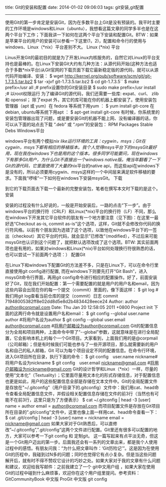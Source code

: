title: Git的安装和配置
date: 2014-01-02 09:06:03
tags: git安装,git配置

------
使用Git的第一步肯定是安装Git，因为在多数平台上Git是没有预装的。我平时主要的工作环境是windows和Linux（ubuntu），我想看这篇文章的同学多半也是在这两个平台下工作；下面我讲一下如何在这两个平台下安装和配置Git。BTW：如果是苹果平台的用户的安装可以参看一下这里(1，2)，配置和命令行的使用与windows、Linux（*nix）平台差别不大。
Linux (*nix) 平台

Linus开发Git的最初目的就是为了开发Linux内核服务的，自然它对Linux的平台支持也是最棒的。在Linux下安装Git大约有几种方法：从源代码开始(这种方法也适合于多数*nix平台)从Git官网的下载页面下载它最新稳定版的源代码，就可以从源代码开始编译、安装：
    $ wget http://kernel.org/pub/software/scm/git/git-1.7.3.5.tar.bz2
    $ tar -xjvf git-1.7.3.5.tar.bz2
    $ cd git-1.7.3.5``
    $ make prefix=/usr all ;# prefix设置你的Git安装目录
    $ sudo make prefix=/usr install ;# 以root权限运行
为了编译Git的源代码，我们还需要一些库: expat、curl、 zlib 和 openssl； 除了expat 外，其它的库可能在你的机器上都安装了。使用安装包管理器（apt 或 yum）在 fedora 等系统下用yum ：
    $ yum install git-core
    在debian, ubuntu等系统下用apt ：
    $ apt-get install git-core
有时候，你系统里的安装包管理器出现了问题，或是要安装Git的机器不能上网、没有编译器的话，你可以从下面的站点去下载 “.deb” 或 “.rpm”的安装包：
RPM Packages
Stable Debs
Windows平台

windows平台有两个模拟*nix like运行环境的工具：cygwin，msys；Git在cygwin，msys下都有相应的移植版本。我个人觉得msys平台下的msysGit最好用，现在我在windows下也是用的这个版本。很多同学可能要问，现在windows下有那多Git用户，为什么Git不直接出一个windows native版。俺当年翻看了一下Git的源代码，它里面使用了大量的*nix平台的native api，而这些api在windows下是没有的，所以必须要用cygwin、msys这样的一个中间层来满足软件移植的要求。下面我“啰嗦”一下如何在windows下安装msysGit。
下载

到它的下载页面去下载一个最新的完整安装包，笔者在撰写本文时下载的是这个。
安装

安装的过程没有什么好说的，一般是开始安装后，一路的点击“下一步”。由于windows平台的换行符（CRLF）和Linux(*nix)平台的换行符（LF）不同，那么在windows下开发其它平台软件的朋友有一个地方要注意（见下图)：在这里一最好选“Checkout as-is, commit as-is”这个选项，这样，Git就不会修改你代码的换行符风格。以前有个朋友因为选错了这个选项，以致他在windows平台下的一签出（checkout）其它平台的代码，就会显示”已修改“（modified），不过后来可能msysGit也认识到这个问题了，就把默认选项改成了这个选项。BTW: 其实前面两项也是有用的，如果对windows和Linux(*nix)平台如何处理换行符很熟悉的话，也可以尝试一下前面两个选项：）
配置Git

在Linux下和windows下配置Git的方法差不多，只是在Linux下，可以在命令行里直接使用git config进行配置, 而在windows下则要先打开“Git Bash”，进入msysGit命令行界面，再用git config命令进行相应的配置操作。好了，前面安装好了Git，现在我们开始配置：第一个需要配置的就是用户的用户名和email，因为这些内容会出现在你的每一个提交（commit）里面的，像下面这样：
    $ git log #我们用git log查看当前仓库的提交（commit）日志
    commit 71948005382ff8e02dd8d5e8d2b4834428eece24
    Author: author <author@corpmail.com>
    Date: Thu Jan 20 12:58:05 2011 +0800
    Project init
下面的这两行命令就是设置用户名和email：
    $ git config --global user.name author #将用户名设为author
    $ git config --global user.email author@corpmail.com #将用户邮箱设为author@corpmail.com
Git的配置信息分为全局和项目两种，上面命令中带了“--global"参数，这就意味是在进行全局配置，它会影响本机上的每个一个Git项目。大家看到，上面我们用的是@corpmail（公司邮箱）；但是有时候我们可能也参与了一些开源项目，那么就需要新的用户名和自己的私人邮箱，Git 可以为每个项目设定不同的配置信息。在命令行环境，进入Git项目所在目录，执行下面的命令：
    $ git config　user.name nickname#将用户名设为nickname
    $ git config　user.email nickname@gmail.com #将用户邮箱设为nickname@gmail.com
Git的设计哲学和Linux（*nix）一样，尽量的使用“文本化”（Textuality）；它里面尽量用文本化的形式存储信息，对于配置信息也更是如此，用户的这些配置信息全部是存储在文本文件中。Git的全局配置文件是存放在"~/.gitconfig"（用户目录下的.gitconfig）文件中：我们用cat、head命令查看全局配置信息文件，并假设相关配置信息存储在文件的前3行（当然也有可能不在前3行，这里只是为了方便表示）
    $ cat ~/.gitconfig | head -3
    [user]
    name = author
    email = author@corpmail.com
而项目配置文件是存放在Git项目所在目录的".git/config"文件中，这里也像上面一样用cat、head命令查看一下：
    $ cat .git/config | head -3
    [user]
    name = nickname
    email = nickname@gmail.com
如果大家对于Git熟悉后，可以直修改”~/.gitconfig”,”.git/config”这两个文件进行配置。Git里还有很多可以配置的地方，大家可以参考一下git config 和 定制git。
这一篇写起来有点平淡无奇，但这是一个Git用户迈出的第一步。后面我还会有一系列的文章出来，都是我个人使用过程中的感悟。有朋友问我：“为什么把文章叫作：‘Git历险记’”。这是因为在使用Git的历程中，我碰到过N多的问题；同时也觉得它有点小复杂。但是当这些问题解开后，就有时不得不赞叹它设计的巧妙之处。如果大家对于我的文章有什么问题和建议，欢迎给我写邮件：之前我建立了一个 git中文用户组 ，如果大家在使用Git的过程中碰到什么麻烦事，欢迎你在这个用户组里提问。参考资料：
GitCommunityBook 中文版
ProGit 中文版
git config
